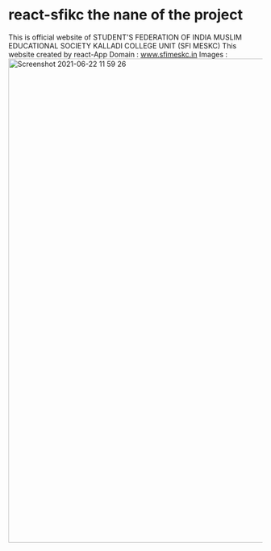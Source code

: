 # react-sfikc the nane of the project 
This is official website of STUDENT'S FEDERATION OF INDIA MUSLIM EDUCATIONAL SOCIETY KALLADI COLLEGE UNIT (SFI MESKC) 
This website created by react-App
Domain : www.sfimeskc.in
Images :<img width="960" alt="Screenshot 2021-06-22 11 59 26" src="https://user-images.githubusercontent.com/65609243/122875001-5b269900-d351-11eb-888f-db2d435d4b7b.png">

